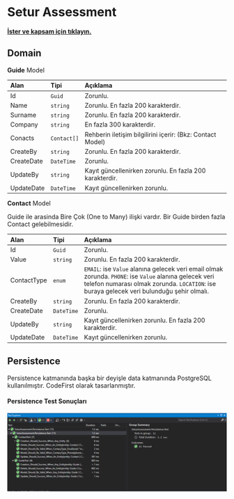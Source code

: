 ﻿# Setur Assessment
**[İster ve kapsam için tıklayın.](docs/README.MD)**

## Domain
**Guide** Model

| Alan | Tipi | Açıklama |
|:-----|:-----|:---------|
| Id | `Guid` | Zorunlu.|
| Name | `string` | Zorunlu. En fazla 200 karakterdir.|
| Surname | `string` | Zorunlu. En fazla 200 karakterdir.|
| Company | `string` | En fazla 300 karakterdir.|
| Conacts | `Contact[]` | Rehberin iletişim bilgilirini içerir: (Bkz: Contact Model)|
| CreateBy | `string` | Zorunlu. En fazla 200 karakterdir.|
| CreateDate | `DateTime` | Zorunlu.|
| UpdateBy | `string` | Kayıt güncellenirken zorunlu. En fazla 200 karakterdir.|
| UpdateDate | `DateTime` | Kayıt güncellenirken zorunlu. |

**Contact** Model

Guide ile arasinda Bire Çok (One to Many) ilişki vardır. Bir Guide birden fazla Contact gelebilmesidir.

| Alan | Tipi | Açıklama |
|:-----|:-----|:---------|
| Id | `Guid` | Zorunlu.|
| Value | `string` | Zorunlu. En fazla 200 karakterdir.|
| ContactType | `enum` | `EMAIL`: ise `Value` alanına gelecek veri email olmak zorunda. `PHONE`: ise `Value` alanına gelecek veri telefon numarası olmak zorunda. `LOCATION`: ise buraya gelecek veri bulunduğu şehir olmalı.|
| CreateBy | `string` | Zorunlu. En fazla 200 karakterdir.|
| CreateDate | `DateTime` | Zorunlu.|
| UpdateBy | `string` | Kayıt güncellenirken zorunlu. En fazla 200 karakterdir.|
| UpdateDate | `DateTime` | Kayıt güncellenirken zorunlu. |

## Persistence

Persistence katmanında başka bir deyişle data katmanında PostgreSQL kullanılmıştır. CodeFirst olarak tasarlanmıştır.

#### Persistence Test Sonuçları

![alt text](docs/unit_test_result.png "Unit Test")